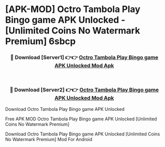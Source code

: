 # [APK-MOD] Octro Tambola  Play Bingo game APK Unlocked - [Unlimited Coins No Watermark Premium] 6sbcp



<div align="center">
<h3>🔴 Download [Server1] 👉👉 <a href="https://momento.my/?title=Octro_Tambola__Play_Bingo_game_APK_Unlocked">Octro Tambola  Play Bingo game APK Unlocked Mod Apk</a></h3><br>

<h3>🔴 Download [Server2] 👉👉 <a href="https://momento.my/?title=Octro_Tambola__Play_Bingo_game_APK_Unlocked">Octro Tambola  Play Bingo game APK Unlocked Mod Apk</a></h3>
</div>



Download Octro Tambola  Play Bingo game APK Unlocked 

Free APK MOD Octro Tambola  Play Bingo game APK Unlocked [Unlimited Coins No Watermark Premium]

Download Octro Tambola  Play Bingo game APK Unlocked [Unlimited Coins No Watermark Premium] Mod For Android
